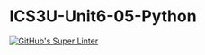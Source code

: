 # ICS3U-Unit6-05-Python

[![GitHub's Super Linter](https://github.com/michael-clermont1/ICS3U-Unit6-05-Python/workflows/GitHub's%20Super%20Linter/badge.svg)](https://github.com/michael-clermont1/ICS3U-Unit6-05-Python/actions)
